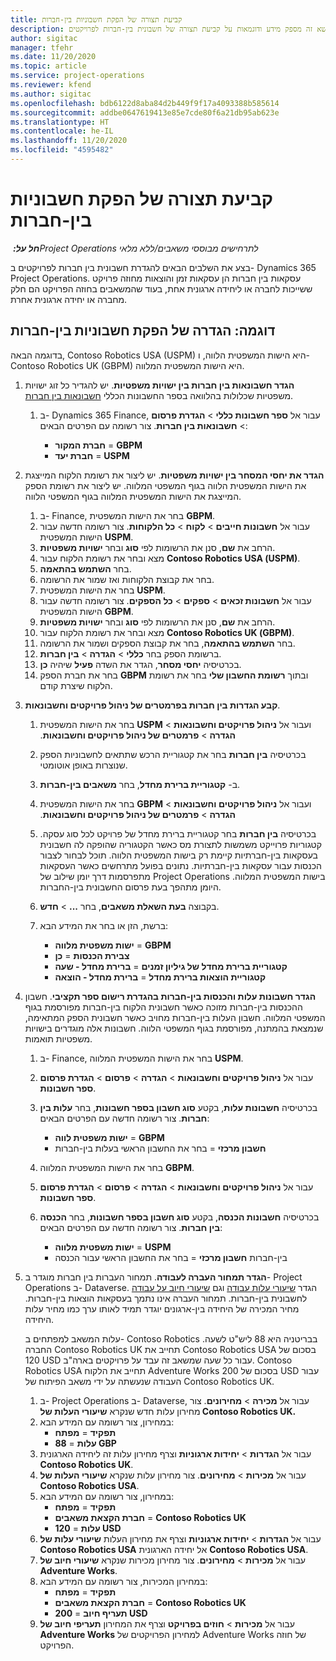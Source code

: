 ```yaml
---
title: קביעת תצורה של הפקת חשבוניות בין-חברות
description: נושא זה מספק מידע ודוגמאות על קביעת תצורה של חשבונית בין-חברות לפרויקטים.
author: sigitac
manager: tfehr
ms.date: 11/20/2020
ms.topic: article
ms.service: project-operations
ms.reviewer: kfend
ms.author: sigitac
ms.openlocfilehash: bdb6122d8aba84d2b449f9f17a4093388b585614
ms.sourcegitcommit: addbe0647619413e85e7cde80f6a21db95ab623e
ms.translationtype: HT
ms.contentlocale: he-IL
ms.lasthandoff: 11/20/2020
ms.locfileid: "4595482"
---
```

# <a name="configure-intercompany-invoicing"></a>קביעת תצורה של הפקת חשבוניות בין-חברות

_**חל על:** ‏Project Operations לתרחישים מבוססי משאבים/ללא מלאי_

בצע את השלבים הבאים להגדרת חשבונית בין חברות לפרויקטים ב- Dynamics 365 Project Operations. עסקאות בין חברות הן עסקאות זמן והוצאות מחוזה פרויקט ששייכות לחברה או ליחידה ארגונית אחת, בעוד שהמשאבים בחוזה הפרויקט הם חלק מחברה או יחידה ארגונית אחרת.

## <a name="example-configure-intercompany-invoicing"></a>דוגמה: הגדרה של הפקת חשבוניות בין-חברות

בדוגמה הבאה, Contoso Robotics USA ‏(USPM) היא הישות המשפטית הלווה, ו- Contoso Robotics UK ‏(GBPM) היא הישות המשפטית המלווה. 

1. **הגדר חשבונאות בין חברות בין ישויות משפטיות**. יש להגדיר כל זוג ישויות משפטיות שכלולות בהלוואה בספר החשבונות הכללי [חשבונאות בין חברות](https://docs.microsoft.com/dynamics365/finance/general-ledger/intercompany-accounting-setup).
    
    1. ב- Dynamics 365 Finance, עבור אל **ספר חשבונות כללי** > **הגדרת פרסום** > **חשבונאות בין חברות**. צור רשומה עם הפרטים הבאים:

        - **חברת המקור** = **GBPM**
        - **חברת יעד** = **USPM**

2. **הגדר את יחסי המסחר בין ישויות משפטיות**. יש ליצור את רשומת הלקוח המייצגת את הישות המשפטית הלווה בגוף המשפטי המלווה. יש ליצור את רשומת הספק המייצגת את הישות המשפטית המלווה בגוף המשפטי הלווה.

     1. ב- Finance, בחר את הישות המשפטית **GBPM**.
     2. עבור אל **חשבונות חייבים** > **לקוח** > **כל הלקוחות**. צור רשומה חדשה עבור הישות המשפטית **USPM**.
     3. הרחב את **שם**, סנן את הרשומות לפי **סוּג** ובחר **ישויות משפטיות**. 
     4. מצא ובחר את רשומת הלקוח עבור **Contoso Robotics USA (‏USPM)**.
     5. בחר **השתמש בהתאמה**. 
     6. בחר את קבוצת הלקוחות ואז שמור את הרשומה.
     7. בחר את הישות המשפטית **USPM**.
     8. עבור אל **חשבונות זכאים** > **ספקים** > **כל הספקים**. צור רשומה חדשה עבור הישות המשפטית **GBPM**.
     9. הרחב את **שם**, סנן את הרשומות לפי **סוג** ובחר **ישויות משפטיות**. 
     10. מצא ובחר את רשומת הלקוח עבור **Contoso Robotics UK (‏GBPM)**.
     11. בחר **השתמש בהתאמה**, בחר את קבוצת הספקים ושמור את הרשומה.
     12. ברשומת הספק בחר **כללי** > **הגדרה** > **בין חברות**.
     13. בכרטיסיה **יחסי מסחר**, הגדר את השדה **פעיל** שיהיה **כן**.
     14. בחר את חברת הספק **GBPM** ובתוך **רשומת החשבון שלי** בחר את רשומת הלקוח שיצרת קודם.

3. **קבע הגדרות בין חברות בפרמטרים של ניהול פרויקטים וחשבונאות**. 

    1. בחר את הישות המשפטית **USPM** ועבור אל **ניהול פרויקטים וחשבונאות** > **הגדרה** > **פרמטרים של ניהול פרויקטים וחשבונאות‬‏‫**.
    2. בכרטיסיה **בין חברות** בחר את קטגוריית הרכש שתתאים לחשבוניות הספק שנוצרות באופן אוטומטי.
    3. ב- **קטגוריית ברירת מחדל**, בחר **משאבים בין-חברות**.
    4. בחר את הישות המשפטית **GBPM** ועבור אל **ניהול פרויקטים וחשבונאות** > **הגדרה** > **פרמטרים של ניהול פרויקטים וחשבונאות‬‏‫**.
    5. בכרטיסיה **בין חברות** בחר קטגוריית ברירת מחדל של פרויקט לכל סוג עסקה. קטגוריות פרוייקט משמשות לתצורת מס כאשר הקטגוריה שהופקה לה חשבונית בעסקאות בין-חברתיות קיימת רק בישות המשפטית הלווה. תוכל לבחור לצבור הכנסות עבור עסקאות בין-חברתיות. נתונים בפועל מתרחשים כאשר העסקאות מתפרסמות דרך יומן שילוב של Project Operations בישות המשפטית המלווה. היומן מתהפך בעת פרסום החשבונית בין-החברות.
    6. בקבוצה **בעת השאלת משאבים**, בחר **...** > **חדש**. 
    7. ברשת, הזן או בחר את המידע הבא:

          - **ישות משפטית מלווה** = **GBPM**
          - **צבירת הכנסות** = **כן**
          - **קטגוריית ברירת מחדל של גיליון זמנים** = **ברירת מחדל - שעה**
          - **קטגוריית הוצאות ברירת מחדל** = **ברירת מחדל - הוצאה**

4. **הגדר חשבונות עלות והכנסות בין-חברות בהגדרת רישום ספר תקציבי**. חשבון ההכנסות בין-חברות מזוכה כאשר חשבונית הלקוח בין-חברות מפורסמת בגוף המשפטי המלווה. חשבון העלות בין-חברות מחויב כאשר חשבונית הספק המתאימה, שנמצאת בהמתנה, מפורסמת בגוף המשפטי הלווה. חשבונות אלה מוגדרים בישויות משפטיות תואמות. 
      
     1. ב- Finance, בחר את הישות המשפטית המלווה **USPM**. 
     2. עבור אל **ניהול פרויקטים וחשבונאות** > **הגדרה** > **פרסום** > **הגדרת פרסום‏‎ ספר חשבונות**. 
     3. בכרטיסיה **חשבונות עלות**, בקטע **סוג חשבון בספר חשבונות**, בחר **עלות בין חברות**. צור רשומה חדשה עם הפרטים הבאים:
      
        - **ישות משפטית לווה** = **GBPM**
        - **חשבון מרכזי** = בחר את החשבון הראשי בעלות בין-חברות
        
     4. בחר את הישות המשפטית המלווה **GBPM**. 
     5. עבור אל **ניהול פרויקטים וחשבונאות** > **הגדרה** > **פרסום** > **הגדרת פרסום‏‎ ספר חשבונות**. 
     6. בכרטיסיה **חשבונות הכנסה**, בקטע **סוג חשבון בספר חשבונות**, בחר **הכנסה‏‎ בין חברות**. צור רשומה חדשה עם הפרטים הבאים:

        - **ישות משפטית מלווה** = **USPM**
        - **חשבון מרכזי** = בחר את החשבון הראשי עבור הכנסה‏‎ בין-חברות 

5. **הגדר תמחור העברה לעבודה**. תמחור העברות בין חברות מוגדר ב- Project Operations ב- Dataverse. הגדר [שיעורי עלות עבודה](../pricing-costing/set-up-labor-cost-rate.md#transfer-pricing-and-costs-for-resources-outside-of-your-division-or-legal-entity) וגם [שיעורי חיוב על עבודה](../pricing-costing/set-up-labor-bill-rate.md#transfer-pricing-or-set-up-bill-rates-for-resources-from-other-organizational-units-or-divisions) לחשבונית בין-חברות. תמחור העברה אינו נתמך בעסקאות הוצאות בין-חברות. מחיר המכירה של היחידה בין-ארגונים יוגדר תמיד לאותו ערך כמו מחיר עלות היחידה.

      עלות המשאב למפתחים ב- Contoso Robotics בבריטניה היא 88 ליש"ט לשעה. החברה Contoso Robotics UK תחייב את Contoso Robotics USA בסכום של 120 USD עבור כל שעה שמשאב זה עבד על פרויקטים בארה"ב. Contoso Robotics USA תחייב את הלקוח Adventure Works בסכום של 200 USD עבור העבודה שנעשתה על ידי משאב הפיתוח של Contoso Robotics UK.

      1. ב- Project Operations ב- Dataverse, עבור אל **מכירה** > **מחירונים**. צור מחירון עלות חדש שנקרא **שיעורי העלות של Contoso Robotics UK.** 
      2. במחירון, צור רשומה עם המידע הבא:
         - **תפקיד** = **מפתח**
         - **עלות** = **88 GBP**
      3. עבור אל **הגדרות** > **יחידות ארגוניות** וצרף מחירון עלות זה ליחידה הארגונית **Contoso Robotics UK**.
      4. עבור אל **מכירות** > **מחירונים**. צור מחירון עלות שנקרא **שיעורי העלות של Contoso Robotics USA**. 
      5. במחירון, צור רשומה עם המידע הבא:
          - **תפקיד** = **מפתח**
          - **חברת הקצאת משאבים** = **Contoso Robotics UK**
          - **עלות** = **120 USD**
      6. עבור אל **הגדרות** > **יחידות ארגוניות** וצרף את מחירון העלות **שיעורי עלות של Contoso Robotics USA** אל יחידה הארגונית **Contoso Robotics USA**.
      7. עבור אל **מכירות** > **מחירונים**. צור מחירון מכירות שנקרא **שיעורי חיוב של Adventure Works**. 
      8. במחירון המכירות, צור רשומה עם המידע הבא:
          - **תפקיד** = **מפתח**
          - **חברת הקצאת משאבים** = **Contoso Robotics UK**
          - **תעריף חיוב** = **200 USD**
      9. עבור אל **מכירות** > **חוזים בפרויקט** וצרף את המחירון **תעריפי חיוב של Adventure Works** למחירון הפרויקטים של Adventure Works של חוזה הפרויקט.
